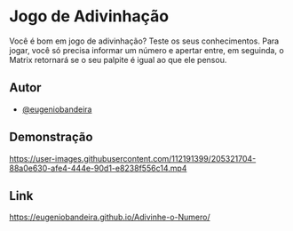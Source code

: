 # Jogo de Adivinhação

Você é bom em jogo de adivinhação? Teste os seus conhecimentos.
Para jogar, você só precisa informar um número e apertar entre, em seguinda, o Matrix retornará se o seu palpite é igual ao que ele pensou.

## Autor

- [@eugeniobandeira](https://github.com/eugeniobandeira)

## Demonstração

https://user-images.githubusercontent.com/112191399/205321704-88a0e630-afe4-444e-90d1-e8238f556c14.mp4

## Link
https://eugeniobandeira.github.io/Adivinhe-o-Numero/




